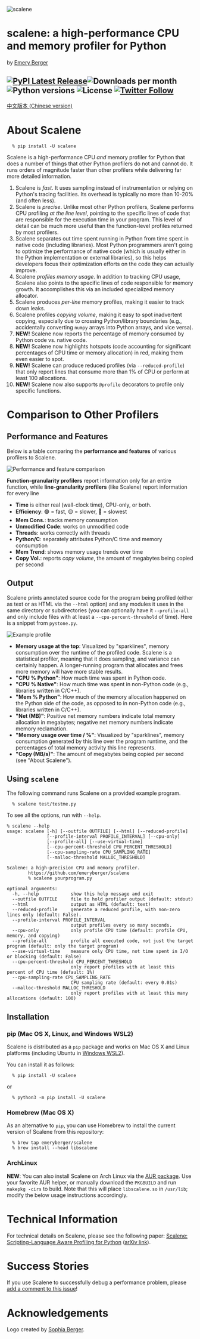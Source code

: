 ![scalene](https://github.com/emeryberger/scalene/raw/master/docs/scalene-image.png)

# scalene: a high-performance CPU and memory profiler for Python

by [Emery Berger](https://emeryberger.com)

[![PyPI Latest Release](https://img.shields.io/pypi/v/scalene.svg)](https://pypi.org/project/scalene/)![Downloads per month](https://img.shields.io/pypi/dm/scalene) ![Python versions](https://img.shields.io/pypi/pyversions/scalene.svg?style=flat-square) ![License](https://img.shields.io/github/license/emeryberger/scalene) [![Twitter Follow](https://img.shields.io/twitter/follow/emeryberger.svg?style=social)](https://twitter.com/emeryberger)
------------
[中文版本 (Chinese version)](docs/README_CN.md)

# About Scalene

```
  % pip install -U scalene
```

Scalene is a high-performance CPU *and* memory profiler for Python that does a number of things that other Python profilers do not and cannot do.  It runs orders of magnitude faster than other profilers while delivering far more detailed information.

1. Scalene is _fast_. It uses sampling instead of instrumentation or relying on Python's tracing facilities. Its overhead is typically no more than 10-20% (and often less).
1. Scalene is _precise_. Unlike most other Python profilers, Scalene performs CPU profiling _at the line level_, pointing to the specific lines of code that are responsible for the execution time in your program. This level of detail can be much more useful than the function-level profiles returned by most profilers.
1. Scalene separates out time spent running in Python from time spent in native code (including libraries). Most Python programmers aren't going to optimize the performance of native code (which is usually either in the Python implementation or external libraries), so this helps developers focus their optimization efforts on the code they can actually improve.
1. Scalene _profiles memory usage_. In addition to tracking CPU usage, Scalene also points to the specific lines of code responsible for memory growth. It accomplishes this via an included specialized memory allocator.
1. Scalene produces _per-line_ memory profiles, making it easier to track down leaks.
1. Scalene profiles _copying volume_, making it easy to spot inadvertent copying, especially due to crossing Python/library boundaries (e.g., accidentally converting `numpy` arrays into Python arrays, and vice versa).
1. **NEW!** Scalene now reports the percentage of memory consumed by Python code vs. native code.
1. **NEW!** Scalene now highlights hotspots (code accounting for significant percentages of CPU time or memory allocation) in red, making them even easier to spot.
1. **NEW!** Scalene can produce reduced profiles (via `--reduced-profile`) that only report lines that consume more than 1% of CPU or perform at least 100 allocations.
1. **NEW!** Scalene now also supports `@profile` decorators to profile only specific functions.

# Comparison to Other Profilers

## Performance and Features

Below is a table comparing the **performance and features** of various profilers to Scalene.

![Performance and feature comparison](https://github.com/emeryberger/scalene/blob/master/images/profiler-comparison.png)

**Function-granularity profilers** report information only for an entire function, while **line-granularity profilers** (like Scalene) report information for every line

- **Time** is either real (wall-clock time), CPU-only, or both.
- **Efficiency**: :green_circle: = fast, :yellow_circle: = slower, :red_circle: = slowest
- **Mem Cons.**: tracks memory consumption
- **Unmodified Code**: works on unmodified code
- **Threads**: works correctly with threads
- **Python/C**: separately attributes Python/C time and memory consumption
- **Mem Trend**: shows memory usage trends over time
- **Copy Vol.**: reports _copy volume_, the amount of megabytes being copied per second

## Output

Scalene prints annotated source code for the program being profiled
(either as text or as HTML via the `--html` option) and any modules it
uses in the same directory or subdirectories (you can optionally have
it `--profile-all` and only include files with at least a
`--cpu-percent-threshold` of time).  Here is a snippet from
`pystone.py`.

![Example profile](https://github.com/emeryberger/scalene/blob/master/images/sample-profile-pystone.png)

* **Memory usage at the top**: Visualized by "sparklines", memory consumption over the runtime of the profiled code. Scalene is a statistical profiler, meaning that it does sampling, and variance can certainly happen. A longer-running program that allocates and frees more memory will have more stable results.
* **"CPU % Python"**: How much time was spent in Python code.
* **"CPU % Native"**: How much time was spent in non-Python code (e.g., libraries written in C/C++).
* **"Mem % Python"**: How much of the memory allocation happened on the Python side of the code, as opposed to in non-Python code (e.g., libraries written in C/C++).
* **"Net (MB)"**: Positive net memory numbers indicate total memory allocation in megabytes; negative net memory numbers indicate memory reclamation.
* **"Memory usage over time / %"**: Visualized by "sparklines", memory consumption generated by this line over the program runtime, and the percentages of total memory activity this line represents.
* **"Copy (MB/s)"**: The amount of megabytes being copied per second (see "About Scalene").

## Using `scalene`

The following command runs Scalene on a provided example program.

```
  % scalene test/testme.py
```

To see all the options, run with `--help`.

    % scalene --help
    usage: scalene [-h] [--outfile OUTFILE] [--html] [--reduced-profile]
                   [--profile-interval PROFILE_INTERVAL] [--cpu-only]
                   [--profile-all] [--use-virtual-time]
                   [--cpu-percent-threshold CPU_PERCENT_THRESHOLD]
                   [--cpu-sampling-rate CPU_SAMPLING_RATE]
                   [--malloc-threshold MALLOC_THRESHOLD]
    
    Scalene: a high-precision CPU and memory profiler.
            https://github.com/emeryberger/scalene
            % scalene yourprogram.py
    
    optional arguments:
      -h, --help            show this help message and exit
      --outfile OUTFILE     file to hold profiler output (default: stdout)
      --html                output as HTML (default: text)
      --reduced-profile     generate a reduced profile, with non-zero lines only (default: False).
      --profile-interval PROFILE_INTERVAL
                            output profiles every so many seconds.
      --cpu-only            only profile CPU time (default: profile CPU, memory, and copying)
      --profile-all         profile all executed code, not just the target program (default: only the target program)
      --use-virtual-time    measure only CPU time, not time spent in I/O or blocking (default: False)
      --cpu-percent-threshold CPU_PERCENT_THRESHOLD
                            only report profiles with at least this percent of CPU time (default: 1%)
      --cpu-sampling-rate CPU_SAMPLING_RATE
                            CPU sampling rate (default: every 0.01s)
      --malloc-threshold MALLOC_THRESHOLD
                            only report profiles with at least this many allocations (default: 100)


## Installation

### pip (Mac OS X, Linux, and Windows WSL2)

Scalene is distributed as a `pip` package and works on Mac OS X and Linux platforms (including Ubuntu in [Windows WSL2](docs.microsoft.com/en-us/windows/wsl/wsl2-index)).

You can install it as follows:
```
  % pip install -U scalene
```

or
```
  % python3 -m pip install -U scalene
```

### Homebrew (Mac OS X)

As an alternative to `pip`, you can use Homebrew to install the current version of Scalene from this repository:

```
  % brew tap emeryberger/scalene
  % brew install --head libscalene
```

### ArchLinux

**NEW**: You can also install Scalene on Arch Linux via the [AUR
package](https://aur.archlinux.org/packages/python-scalene-git/). Use your favorite AUR helper, or
manually download the `PKGBUILD` and run `makepkg -cirs` to build. Note that this will place
`libscalene.so` in `/usr/lib`; modify the below usage instructions accordingly.


# Technical Information

For technical details on Scalene, please see the following paper: [Scalene: Scripting-Language Aware Profiling for Python](https://github.com/emeryberger/scalene/raw/master/scalene-paper.pdf) ([arXiv link](https://arxiv.org/abs/2006.03879)).

# Success Stories

If you use Scalene to successfully debug a performance problem, please [add a comment to this issue](https://github.com/emeryberger/scalene/issues/58)!

# Acknowledgements

Logo created by [Sophia Berger](https://www.linkedin.com/in/sophia-berger/).
